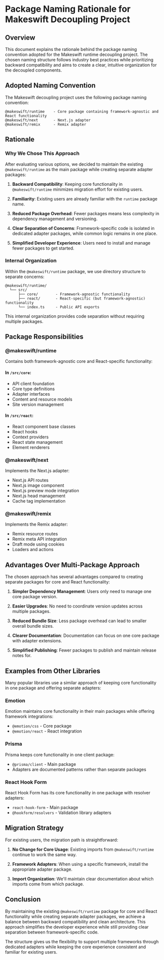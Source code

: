 # Package Naming Rationale for Makeswift Decoupling Project

## Overview

This document explains the rationale behind the package naming convention adopted for the Makeswift runtime decoupling project. The chosen naming structure follows industry best practices while prioritizing backward compatibility and aims to create a clear, intuitive organization for the decoupled components.

## Adopted Naming Convention

The Makeswift decoupling project uses the following package naming convention:

```
@makeswift/runtime    - Core package containing framework-agnostic and React functionality
@makeswift/next       - Next.js adapter
@makeswift/remix      - Remix adapter
```

## Rationale

### Why We Chose This Approach

After evaluating various options, we decided to maintain the existing `@makeswift/runtime` as the main package while creating separate adapter packages:

1. **Backward Compatibility**: Keeping core functionality in `@makeswift/runtime` minimizes migration effort for existing users.

2. **Familiarity**: Existing users are already familiar with the `runtime` package name.

3. **Reduced Package Overhead**: Fewer packages means less complexity in dependency management and versioning.

4. **Clear Separation of Concerns**: Framework-specific code is isolated in dedicated adapter packages, while common logic remains in one place.

5. **Simplified Developer Experience**: Users need to install and manage fewer packages to get started.

### Internal Organization

Within the `@makeswift/runtime` package, we use directory structure to separate concerns:

```
@makeswift/runtime/
  └── src/
      ├── core/        - Framework-agnostic functionality
      ├── react/       - React-specific (but framework-agnostic) functionality
      └── index.ts     - Public API exports
```

This internal organization provides code separation without requiring multiple packages.

## Package Responsibilities

### @makeswift/runtime

Contains both framework-agnostic core and React-specific functionality:

#### In `/src/core`:
- API client foundation
- Core type definitions
- Adapter interfaces
- Content and resource models
- Site version management

#### In `/src/react`:
- React component base classes
- React hooks
- Context providers
- React state management
- Element renderers

### @makeswift/next

Implements the Next.js adapter:
- Next.js API routes
- Next.js image component
- Next.js preview mode integration
- Next.js head management
- Cache tag implementation

### @makeswift/remix

Implements the Remix adapter:
- Remix resource routes
- Remix meta API integration
- Draft mode using cookies
- Loaders and actions

## Advantages Over Multi-Package Approach

The chosen approach has several advantages compared to creating separate packages for core and React functionality:

1. **Simpler Dependency Management**: Users only need to manage one core package version.

2. **Easier Upgrades**: No need to coordinate version updates across multiple packages.

3. **Reduced Bundle Size**: Less package overhead can lead to smaller overall bundle sizes.

4. **Clearer Documentation**: Documentation can focus on one core package with adapter extensions.

5. **Simplified Publishing**: Fewer packages to publish and maintain release notes for.

## Examples from Other Libraries

Many popular libraries use a similar approach of keeping core functionality in one package and offering separate adapters:

### Emotion

Emotion maintains core functionality in their main packages while offering framework integrations:
- `@emotion/css` - Core package
- `@emotion/react` - React integration

### Prisma

Prisma keeps core functionality in one client package:
- `@prisma/client` - Main package
- Adapters are documented patterns rather than separate packages

### React Hook Form

React Hook Form has its core functionality in one package with resolver adapters:
- `react-hook-form` - Main package
- `@hookform/resolvers` - Validation library adapters

## Migration Strategy

For existing users, the migration path is straightforward:

1. **No Change for Core Usage**: Existing imports from `@makeswift/runtime` continue to work the same way.

2. **Framework Adapters**: When using a specific framework, install the appropriate adapter package.

3. **Import Organization**: We'll maintain clear documentation about which imports come from which package.

## Conclusion

By maintaining the existing `@makeswift/runtime` package for core and React functionality while creating separate adapter packages, we achieve a balance between backward compatibility and clean architecture. This approach simplifies the developer experience while still providing clear separation between framework-specific code.

The structure gives us the flexibility to support multiple frameworks through dedicated adapters while keeping the core experience consistent and familiar for existing users.